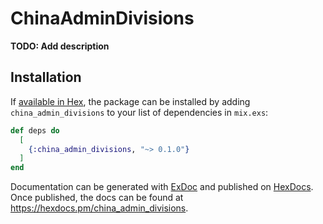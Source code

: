 # ChinaAdminDivisions

**TODO: Add description**

## Installation

If [available in Hex](https://hex.pm/docs/publish), the package can be installed
by adding `china_admin_divisions` to your list of dependencies in `mix.exs`:

```elixir
def deps do
  [
    {:china_admin_divisions, "~> 0.1.0"}
  ]
end
```

Documentation can be generated with [ExDoc](https://github.com/elixir-lang/ex_doc)
and published on [HexDocs](https://hexdocs.pm). Once published, the docs can
be found at <https://hexdocs.pm/china_admin_divisions>.

